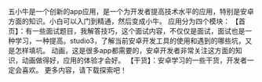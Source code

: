 五小牛是一个创新的app应用，是一个为开发者提高技术水平的应用，特别是安卓方面的知识。小白可以入门到精通，然后变成小牛。
应用分为四个模块：
【首页】：有一些面试题目，我解答技巧，这个面试内容，不仅仅是面试，面试也是一种学习，一种提高。studio3，了解当前安卓开发工具的使用和遇到的哪些坑，又是怎样填坑。
动画，这是很多app都需要的，安卓开发者非常关注这方面的知识，动画做得好，应用的体验才会好。
【干货】：安卓学习的一些干货，开发者一定会喜欢。
更多内容，请下载探索吧！